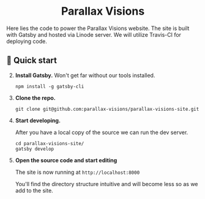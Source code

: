 <h1 align="center">
  Parallax Visions
</h1>

Here lies the code to power the Parallax Visions website. The site is built with Gatsby and hosted via Linode server. We will utilize Travis-CI for deploying code.

## 🚀 Quick start

2.  **Install Gatsby.**
    Won't get far without our tools installed. 

    ```shell
    npm install -g gatsby-cli
    ```

2.  **Clone the repo.**

    ```shell
    git clone git@github.com:parallax-visions/parallax-visions-site.git
    ```

3.  **Start developing.**

    After you have a local copy of the source we can run the dev server.

    ```shell
    cd parallax-visions-site/
    gatsby develop
    ```

4.  **Open the source code and start editing**

    The site is now running at `http://localhost:8000`

    You'll find the directory structure intuitive and will become less so as we add to the site.


